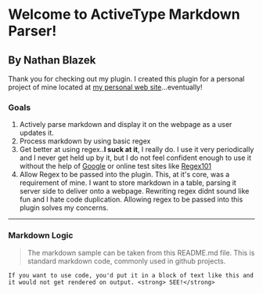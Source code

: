 # Welcome to ActiveType Markdown Parser!
## By Nathan Blazek
Thank you for checking out my plugin. I created this plugin for a personal project of mine located at [my personal web site](http://www.nateblazek.com)...eventually!
### Goals
1. Actively parse markdown and display it on the webpage as a user updates it.
12. Process markdown by using basic regex
33. Get better at using regex..**I suck at it**, I really do. I use it very periodically and I never get held up by it, but I do not feel confident enough to use it without the help of [Google](http://www.google.com) or online test sites like [Regex101](http://www.regex101.com)
3. Allow Regex to be passed into the plugin. This, at it's core, was a requirement of mine. I want to store markdown in a table, parsing it server side to deliver onto a webpage. Rewriting regex didnt sound like fun and I hate code duplication. Allowing regex to be passed into this plugin solves my concerns.
------------
### Markdown Logic
> The markdown sample can be taken from this README.md file. This is standard markdown code, commonly used in github projects.

`If you want to use code, you'd put it in a block of text like this and it would not get rendered on output. <strong> SEE!</strong>`



